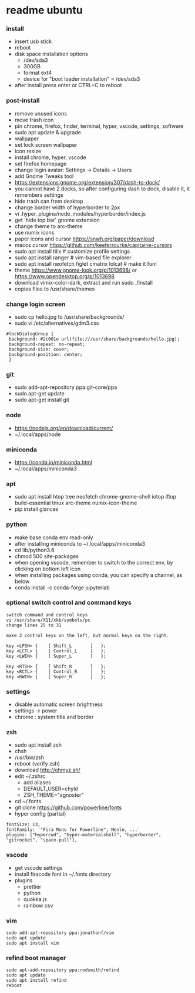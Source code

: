 # readme ubuntu

### install

- insert usb stick
- reboot
- disk space installation options
  - /dev/sda3
  - 300GB
  - format ext4
  - device for "boot loader installation" = /dev/sda3
- after install press enter or CTRL+C to reboot

### post-install

- remove unused icons
- move trash icon
- pin chrome, firefox, finder, terminal, hyper, vscode, settings, software
- sudo apt update & upgrade
- wallpaper
- set lock screen wallpaper
- icon resize
- install chrome, hyper, vscode
- set firefox homepage
- change login avatar: Settings -> Details -> Users
- add Gnome Tweaks tool
- https://extensions.gnome.org/extension/307/dash-to-dock/
- you cannot have 2 docks, so after configuring dash to dock, disable it, it remembers settings
- hide trash can from desktop
- change border width of hyperborder to 2px
- vi .hyper_plugins/node_modules/hyperborder/index.js
- get 'hide top bar' gnome extension
- change theme to arc-theme
- use numix icons
- paper icons and cursor https://snwh.org/paper/download
- macos cursor https://github.com/keeferrourke/capitaine-cursors
- sudo apt install tilix # customize profile settings
- sudo apt install ranger # vim-based file explorer
- sudo apt install neofetch figlet cmatrix lolcat # make it fun!
- theme https://www.gnome-look.org/p/1013698/ or https://www.opendesktop.org/p/1013698
- download vimix-color-dark, extract and run sudo ./Install
- copies files to /usr/share/themes

### change login screen

- sudo cp hello.jpg to /usr/share/backgrounds/
- sudo vi /etc/alternatives/gdm3.css

```
#lockDialogGroup {
 background: #2c001e url(file:///usr/share/backgrounds/hello.jpg);
 background-repeat: no-repeat;
 background-size: cover;
 background-position: center;
 }
```

### git

- sudo add-apt-repository ppa:git-core/ppa
- sudo apt-get update
- sudo apt-get install git

### node

- https://nodejs.org/en/download/current/
- ~/.local/apps/node

### miniconda

- https://conda.io/miniconda.html
- ~/.local/apps/miniconda3

### apt

- sudo apt install htop tree neofetch chrome-gnome-shell iotop iftop build-essential tmux arc-theme numix-icon-theme
- pip install glances

### python

- make base conda env read-only
- after installing miniconda to ~/.local/apps/miniconda3
- cd lib/python3.6
- chmod 500 site-packages
- when opening vscode, remember to switch to the correct env, by clicking on bottom left icon
- when installing packages using conda, you can specify a channel, as below
- conda install -c conda-forge jupyterlab

### optional switch control and command keys

```
switch command and control keys
vi /usr/share/X11/xkb/symbols/pc
change lines 25 to 31

make 2 control keys on the left, but normal keys on the right.

key <LFSH> {	[ Shift_L		]	};
key <LCTL> {	[ Control_L		]	};
key <LWIN> {	[ Super_L		]	};

key <RTSH> {	[ Shift_R		]	};
key <RCTL> {	[ Control_R		]	};
key <RWIN> {	[ Super_R		]	};
```

### settings

- disable automatic screen brightness
- settings -> power
- chrome : system title and border

### zsh

- sudo apt install zsh
- chsh
- /usr/bin/zsh
- reboot (verify zsh)
- download http://ohmyz.sh/
- edit ~/.zshrc
  - add aliases
  - DEFAULT_USER=chyld
  - ZSH_THEME="agnoster"
- cd ~/.fonts
- git clone https://github.com/powerline/fonts
- hyper config (partial)

```
fontSize: 13,
fontFamily: '"Fira Mono for Powerline", Menlo, ...'
plugins: ["hypercwd", "hyper-materialshell", "hyperborder", "gitrocket", "space-pull"],
```

### vscode

- get vscode settings
- install firacode font in ~/.fonts directory
- plugins
  - prettier
  - python
  - quokka.js
  - rainbow csv

### vim

```
sudo add-apt-repository ppa:jonathonf/vim
sudo apt update
sudo apt install vim
```

### refind boot manager

```
sudo apt-add-repository ppa:rodsmith/refind
sudo apt update
sudo apt install refind
reboot
```
